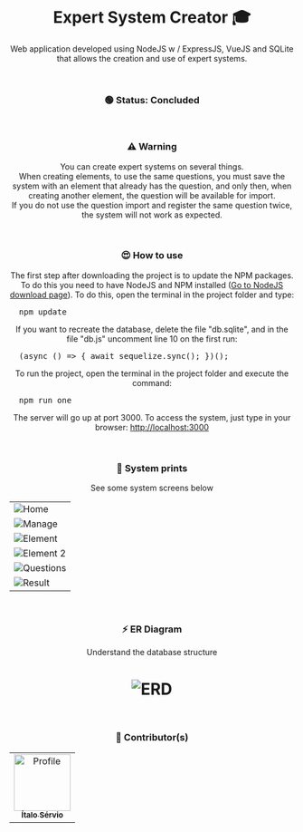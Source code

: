 <h1 align="center">Expert System Creator 🎓</h1>

<p align="center">
Web application developed using NodeJS w / ExpressJS, VueJS and SQLite that allows the creation and use of expert systems.
</p>

<br />

<h3 align="center">🟢 Status: Concluded</h3>

<br />

<h3 align="center">⚠ Warning</h3>
<p align="center">You can create expert systems on several things. <br />
When creating elements, to use the same questions, you must save the system with an element that already has the question, and only then, when creating another element, the question will be available for import. <br />
If you do not use the question import and register the same question twice, the system will not work as expected.</p>

<br />

<h3 align="center">😍 How to use</h3>
<p align="center">The first step after downloading the project is to update the NPM packages. To do this you need to have NodeJS and NPM installed (<a href="https://nodejs.org/en/">Go to NodeJS download page</a>). To do this, open the terminal in the project folder and type:</p>
<pre>
  npm update
</pre>
<p align="center">If you want to recreate the database, delete the file "db.sqlite", and in the file "db.js" uncomment line 10 on the first run:</p>
<pre>
  (async () => { await sequelize.sync(); })();
</pre>
<p align="center">To run the project, open the terminal in the project folder and execute the command:</p>
<pre>
  npm run one
</pre>
<p align="center">The server will go up at port 3000. To access the system, just type in your browser: <a href="http://localhost:3000">http://localhost:3000</a></p>


<br />

<h3 align="center">📸 System prints</h3>
<p align="center">See some system screens below</p>
<table>
  <tr>
    <td><img src="https://i.imgur.com/If2mBkj.png" alt="Home"></td>		
  </tr>
  <tr>
    <td><img src="https://i.imgur.com/sba3YAX.png" alt="Manage"></td>		
  </tr>
  <tr>
    <td><img src="https://i.imgur.com/5Xd66AS.png" alt="Element"></td>		
  </tr>
  <tr>
    <td><img src="https://i.imgur.com/bafRo2v.png" alt="Element 2"></td>		
  </tr>
  <tr>
    <td><img src="https://i.imgur.com/lBSIbfE.png" alt="Questions"></td>		
  </tr>
  <tr>
    <td><img src="https://i.imgur.com/GpB1URG.png" alt="Result"></td>		
  </tr>
</table>

<br />

<h3 align="center">⚡ ER Diagram</h3>
<p align="center">Understand the database structure</p>
<h1 align="center">
  <img alt="ERD" src="https://i.imgur.com/63mfMXF.png" />
</h1>

<br />

<h3 align="center">🎨 Contributor(s)</h4>
<table align="center">
  <tr>
    <td align="center">
      <a href="https://github.com/ItaloServio">
        <img src="https://avatars1.githubusercontent.com/u/60075865?s=460&u=407042a6a58218d29495ca19dda1bef5ca4540c3&v=4" width="100px;" alt="Profile"/>
        <br />
        <sub>
          <b>Ítalo Sérvio</b>
        </sub>
      </a>
  </tr>  
</table>
